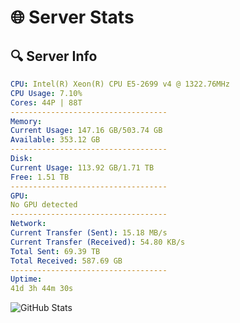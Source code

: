 # 🌐 Server Stats
## 🔍 Server Info
```yaml
CPU: Intel(R) Xeon(R) CPU E5-2699 v4 @ 1322.76MHz
CPU Usage: 7.10%
Cores: 44P | 88T
-----------------------------------
Memory:
Current Usage: 147.16 GB/503.74 GB
Available: 353.12 GB
-----------------------------------
Disk:
Current Usage: 113.92 GB/1.71 TB
Free: 1.51 TB
-----------------------------------
GPU:
No GPU detected
-----------------------------------
Network:
Current Transfer (Sent): 15.18 MB/s
Current Transfer (Received): 54.80 KB/s
Total Sent: 69.39 TB
Total Received: 587.69 GB
-----------------------------------
Uptime:
41d 3h 44m 30s
```
![GitHub Stats](https://img.shields.io/badge/Updated-2025-04-18_01:07:19-blue)